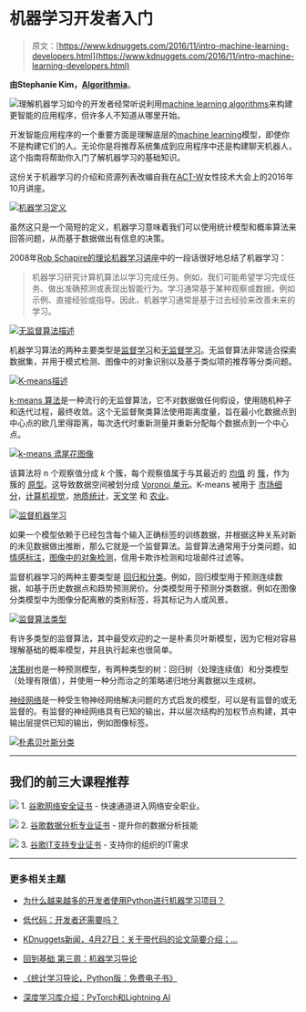 # 机器学习开发者入门

> 原文：[https://www.kdnuggets.com/2016/11/intro-machine-learning-developers.html](https://www.kdnuggets.com/2016/11/intro-machine-learning-developers.html)

**由Stephanie Kim，[Algorithmia](https://algorithmia.com/)**。

![理解机器学习](../Images/83304cf3b74fe6ff85f6577fb37d7607.png)如今的开发者经常听说利用[machine learning algorithms](https://algorithmia.com/tags/machine%20learning)来构建更智能的应用程序，但许多人不知道从哪里开始。

开发智能应用程序的一个重要方面是理解底层的[machine learning](https://en.wikipedia.org/wiki/Machine_learning)模型，即使你不是构建它们的人。无论你是将推荐系统集成到应用程序中还是构建聊天机器人，这个指南将帮助你入门了解机器学习的基础知识。

这份关于机器学习的介绍和资源列表改编自我在[ACT-W](http://seattle.act-w.org/)女性技术大会上的2016年10月讲座。

[![机器学习定义](../Images/a1d7b7a6311993b37599fbf9beb9c4c5.png)](http://blog.algorithmia.com/wp-content/uploads/2016/10/Intro-to-Machine-Learning.png)

虽然这只是一个简短的定义，机器学习意味着我们可以使用统计模型和概率算法来回答问题，从而基于数据做出有信息的决策。

2008年[Rob Schapire的理论机器学习讲座](http://www.cs.princeton.edu/courses/archive/spr08/cos511/scribe_notes/0204.pdf)中的一段话很好地总结了机器学习：

> 机器学习研究计算机算法以学习完成任务。例如，我们可能希望学习完成任务、做出准确预测或表现出智能行为。学习通常基于某种观察或数据，例如示例、直接经验或指导。因此，机器学习通常是基于过去经验来改善未来的学习。

[![无监督算法描述](../Images/e82dd73382007af28292264dbbda74ad.png)](http://blog.algorithmia.com/wp-content/uploads/2016/10/intro_ml_unsupervised.png)

机器学习算法的两种主要类型是[监督学习](https://en.wikipedia.org/wiki/Supervised_learning)和[无监督学习](https://en.wikipedia.org/wiki/Unsupervised_learning)。无监督算法非常适合探索数据集，并用于模式检测、图像中的对象识别以及基于类似项的推荐等分类问题。

[![K-means描述](../Images/fefeb05c59906ef89f47a7e73c93913d.png)](http://blog.algorithmia.com/wp-content/uploads/2016/10/kmeans_description.png)

[k-means 算法](https://en.wikipedia.org/wiki/K-means_clustering)是一种流行的无监督算法，它不对数据做任何假设，使用随机种子和迭代过程，最终收敛。这个无监督聚类算法使用距离度量，旨在最小化数据点到中心点的欧几里得距离，每次迭代时重新测量并重新分配每个数据点到一个中心点。

[![k-means 鸢尾花图像](../Images/7a24a521ac74ea54f4111426060e4322.png)](http://blog.algorithmia.com/wp-content/uploads/2016/10/k-means_iris.png)

该算法将 n 个观察值分成 *k* 个簇，每个观察值属于与其最近的 [均值](https://en.wikipedia.org/wiki/Mean) 的 [簇](https://en.wikipedia.org/wiki/Cluster_(statistics))，作为簇的 [原型](https://en.wikipedia.org/wiki/Prototype)。这导致数据空间被划分成 [Voronoi 单元](https://en.wikipedia.org/wiki/Voronoi_cell)。K-means 被用于 [市场细分](https://en.wikipedia.org/wiki/Market_segmentation)，[计算机视觉](https://en.wikipedia.org/wiki/Computer_vision)，[地质统计](https://en.wikipedia.org/wiki/Geostatistics)，[天文学](https://en.wikipedia.org/wiki/Astronomy) 和 [农业](https://en.wikipedia.org/wiki/Data_Mining_in_Agriculture)。

[![监督机器学习](../Images/cc910caee50f4c31e1bd6433eed743b8.png)](http://blog.algorithmia.com/wp-content/uploads/2016/10/Intro-to-Machine-Learning_revised.png)

如果一个模型依赖于已经包含每个输入正确标签的训练数据，并根据这种关系对新的未见数据做出推断，那么它就是一个监督算法。监督算法通常用于分类问题，如 [情感标注](https://algorithmia.com/algorithms/nlp/SentimentAnalysis)，[图像中的对象检测](https://algorithmia.com/algorithms/opencv/ObjectDetectionWithModels)，信用卡欺诈检测和垃圾邮件过滤等。

监督机器学习的两种主要类型是 [回归和分类](http://math.stackexchange.com/questions/141381/regression-vs-classification)。例如，回归模型用于预测连续数据，如基于历史数据点和趋势预测房价。分类模型用于预测分类数据，例如在图像分类模型中为图像分配离散的类别标签，将其标记为人或风景。

[![监督算法类型](../Images/14e5d481c9f4eff745ed978a0829af59.png)](http://blog.algorithmia.com/wp-content/uploads/2016/10/types_supervised_ml.png)

有许多类型的监督算法，其中最受欢迎的之一是朴素贝叶斯模型，因为它相对容易理解基础的概率模型，并且执行起来也很简单。

[决策树](https://en.wikipedia.org/wiki/Decision_tree)也是一种预测模型，有两种类型的树：回归树（处理连续值）和分类模型（处理有限值），并使用一种分而治之的策略递归地分离数据以生成树。

[神经网络](https://en.wikipedia.org/wiki/Artificial_neural_network)是一种受生物神经网络解决问题的方式启发的模型，可以是有监督的或无监督的。有监督的神经网络具有已知的输出，并以层次结构的加权节点构建，其中输出层提供已知的输出，例如图像标签。

[![朴素贝叶斯分类](../Images/7aa5d724ff818f91ce2269644ba0ebd3.png)](http://blog.algorithmia.com/wp-content/uploads/2016/10/intro_ml_naive_bayes.jpg)

* * *

## 我们的前三大课程推荐

![](../Images/0244c01ba9267c002ef39d4907e0b8fb.png) 1\. [谷歌网络安全证书](https://www.kdnuggets.com/google-cybersecurity) - 快速通道进入网络安全职业。

![](../Images/e225c49c3c91745821c8c0368bf04711.png) 2\. [谷歌数据分析专业证书](https://www.kdnuggets.com/google-data-analytics) - 提升你的数据分析技能

![](../Images/0244c01ba9267c002ef39d4907e0b8fb.png) 3\. [谷歌IT支持专业证书](https://www.kdnuggets.com/google-itsupport) - 支持你的组织的IT需求

* * *

### 更多相关主题

+   [为什么越来越多的开发者使用Python进行机器学习项目？](https://www.kdnuggets.com/2022/01/developers-python-machine-learning-projects.html)

+   [低代码：开发者还需要吗？](https://www.kdnuggets.com/2022/04/low-code-developers-still-needed.html)

+   [KDnuggets新闻，4月27日：关于带代码的论文简要介绍；…](https://www.kdnuggets.com/2022/n17.html)

+   [回到基础 第三周：机器学习导论](https://www.kdnuggets.com/back-to-basics-week-3-introduction-to-machine-learning)

+   [《统计学习导论，Python版：免费电子书》](https://www.kdnuggets.com/2023/07/introduction-statistical-learning-python-edition-free-book.html)

+   [深度学习库介绍：PyTorch和Lightning AI](https://www.kdnuggets.com/introduction-to-deep-learning-libraries-pytorch-and-lightning-ai)
